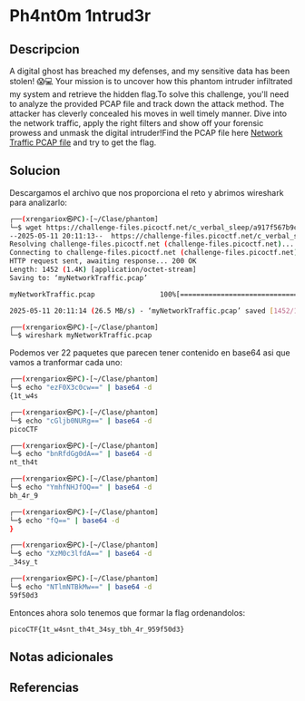 #  Ph4nt0m 1ntrud3r

## Descripcion
A digital ghost has breached my defenses, and my sensitive data has been stolen! 😱💻 Your mission is to uncover how this phantom intruder infiltrated my system and retrieve the hidden flag.To solve this challenge, you'll need to analyze the provided PCAP file and track down the attack method. The attacker has cleverly concealed his moves in well timely manner. Dive into the network traffic, apply the right filters and show off your forensic prowess and unmask the digital intruder!Find the PCAP file here [Network Traffic PCAP file](https://challenge-files.picoctf.net/c_verbal_sleep/a917f567b9cc0f1a730a7801b309955df4d2234a8114326857b9759e9e5d0453/myNetworkTraffic.pcap) and try to get the flag.
## Solucion
Descargamos el archivo que nos proporciona el reto y abrimos wireshark para analizarlo:
```sh
┌──(xrengariox㉿PC)-[~/Clase/phantom]
└─$ wget https://challenge-files.picoctf.net/c_verbal_sleep/a917f567b9cc0f1a730a7801b309955df4d2234a8114326857b9759e9e5d0453/myNetworkTraffic.pcap
--2025-05-11 20:11:13--  https://challenge-files.picoctf.net/c_verbal_sleep/a917f567b9cc0f1a730a7801b309955df4d2234a8114326857b9759e9e5d0453/myNetworkTraffic.pcap
Resolving challenge-files.picoctf.net (challenge-files.picoctf.net)... 65.9.149.95, 65.9.149.85, 65.9.149.24, ...
Connecting to challenge-files.picoctf.net (challenge-files.picoctf.net)|65.9.149.95|:443... connected.
HTTP request sent, awaiting response... 200 OK
Length: 1452 (1.4K) [application/octet-stream]
Saving to: ‘myNetworkTraffic.pcap’

myNetworkTraffic.pcap                100%[===================================================================>]   1.42K  --.-KB/s    in 0s      

2025-05-11 20:11:14 (26.5 MB/s) - ‘myNetworkTraffic.pcap’ saved [1452/1452]

┌──(xrengariox㉿PC)-[~/Clase/phantom]
└─$ wireshark myNetworkTraffic.pcap  
```

Podemos ver 22 paquetes que parecen tener contenido en base64 asi que vamos a tranformar cada uno:
```sh
┌──(xrengariox㉿PC)-[~/Clase/phantom]
└─$ echo "ezF0X3c0cw==" | base64 -d            
{1t_w4s

┌──(xrengariox㉿PC)-[~/Clase/phantom]
└─$ echo "cGljb0NURg==" | base64 -d                                              
picoCTF

┌──(xrengariox㉿PC)-[~/Clase/phantom]
└─$ echo "bnRfdGg0dA==" | base64 -d
nt_th4t

┌──(xrengariox㉿PC)-[~/Clase/phantom]
└─$ echo "YmhfNHJfOQ==" | base64 -d
bh_4r_9

┌──(xrengariox㉿PC)-[~/Clase/phantom]
└─$ echo "fQ==" | base64 -d
} 

┌──(xrengariox㉿PC)-[~/Clase/phantom]
└─$ echo "XzM0c3lfdA==" | base64 -d
_34sy_t

┌──(xrengariox㉿PC)-[~/Clase/phantom]
└─$ echo "NTlmNTBkMw==" | base64 -d
59f50d3  
```

Entonces ahora solo tenemos que formar la flag ordenandolos:
```flag
picoCTF{1t_w4snt_th4t_34sy_tbh_4r_959f50d3}
```

## Notas adicionales

## Referencias
